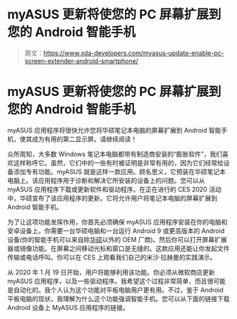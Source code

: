 # myASUS 更新将使您的 PC 屏幕扩展到您的 Android 智能手机

> 原文：<https://www.xda-developers.com/myasus-update-enable-pc-screen-extender-android-smartphone/>

# myASUS 更新将使您的 PC 屏幕扩展到您的 Android 智能手机

myASUS 应用程序将很快允许您将华硕笔记本电脑的屏幕扩展到 Android 智能手机，使其成为有用的第二显示屏。请继续阅读！

众所周知，大多数 Windows 笔记本电脑都带有制造商安装的“膨胀软件”，我们喜欢这样称呼它。虽然，它们中的一些有时被证明是非常有用的，因为它们经常给设备添加专有功能。myASUS 就是这样一款应用。顾名思义，它预装在华硕笔记本电脑上。该应用程序用于诊断和解决它所安装的设备上的问题。您可以从 myASUS 应用程序下载或更新软件和驱动程序。在正在进行的 CES 2020 活动中，华硕宣布了该应用程序的更新，它将允许用户将笔记本电脑的屏幕扩展到 Android 智能手机。

为了让这项功能发挥作用，你首先必须确保 myASUS 应用程序安装在你的电脑和安卓设备上。你需要一台华硕电脑和一台运行 Android 9 或更高版本的 Android 设备(你的智能手机可以来自除[华硕](https://www.xda-developers.com/asus-zenfone-6-buy-us-amazon-bh-mobile-advance/)以外的 OEM 厂商)。然后你可以打开屏幕扩展器或镜像功能。在屏幕之间移动光标和窗口是无缝的。这款应用还能让你发起文件传输或电话呼叫。你可以在 CES 上观看我们自己的米沙·拉赫曼的实践演示。

从 2020 年 1 月 19 日开始，用户将能够利用该功能。你必须从微软商店更新 myASUS 应用程序，以及一些驱动程序。我希望这个过程非常简单，而且很可能是自动化的。我个人认为这个功能对平板电脑用户更有用。不过，鉴于 Android 平板电脑的现状，我理解为什么这个功能强调智能手机。您可以从下面的链接下载 Android 设备上 MyASUS 应用程序的链接。